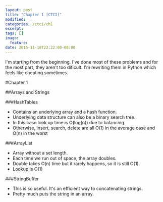 ```yaml
---
layout: post
title: "Chapter 1 [CTCI]"
modified:
categories: /ctci/ch1
excerpt:
tags: []
image:
  feature:
date: 2015-11-18T22:22:00-08:00
---
```


I'm starting from the beginning.  I've done most of these problems and for the most part, they aren't too dificult.  I'm rewriting them in Python which feels like cheating sometimes.

#Chapter 1

##Arrays and Strings

###HashTables
- Contains an underlying array and a hash function.
- Underlying data structure can also be a binary search tree.
- In this case look up time is O(log(n)) due to balancing.
- Otherwise, insert, search, delete are all O(1) in the average case and O(n) in the worst

###ArrayList
- Array without a set length.
- Each time we run out of space, the array doubles.
- Double takes O(n) time but it rarely happens, so it is still O(1).
- Lookup is O(1)

###StringBuffer
- This is so useful.  It's an efficient way to concatenating strings.
- Pretty much puts the string in an array.

